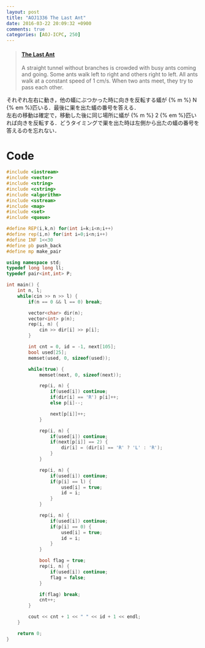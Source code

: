 ```yaml
---
layout: post
title: "AOJ1336 The Last Ant"
date: 2016-03-22 20:09:32 +0900
comments: true
categories: [AOJ-ICPC, 250]
---
```


<blockquote class="embedly-card" data-card-key="39deea93f79745829254c0652225a544" data-card-controls="0" data-card-type="article" data-card-branding="0"><h4><a href="http://judge.u-aizu.ac.jp/onlinejudge/description.jsp?id=1336">The Last Ant</a></h4><p>A straight tunnel without branches is crowded with busy ants coming and going. Some ants walk left to right and others right to left. All ants walk at a constant speed of 1 cm/s. When two ants meet, they try to pass each other.</p></blockquote>
<script async src="//cdn.embedly.com/widgets/platform.js" charset="UTF-8"></script>

<!-- more -->

それぞれ左右に動き，他の蟻にぶつかった時に向きを反転する蟻が {% m %} N {% em %}匹いる．最後に巣を出た蟻の番号を答える．  
左右の移動は確定で，移動した後に同じ場所に蟻が {% m %} 2 {% em %}匹いれば向きを反転する．どうタイミングで巣を出た時は左側から出たの蟻の番号を答えるのを忘れない．

# Code

```cpp
#include <iostream>
#include <vector>
#include <string>
#include <cstring>
#include <algorithm>
#include <sstream>
#include <map>
#include <set>
#include <queue>

#define REP(i,k,n) for(int i=k;i<n;i++)
#define rep(i,n) for(int i=0;i<n;i++)
#define INF 1<<30
#define pb push_back
#define mp make_pair

using namespace std;
typedef long long ll;
typedef pair<int,int> P;

int main() {
	int n, l;
	while(cin >> n >> l) {
		if(n == 0 && l == 0) break;

		vector<char> dir(n);
		vector<int> p(n);
		rep(i, n) {
			cin >> dir[i] >> p[i];
		}

		int cnt = 0, id = -1, next[105];
		bool used[25];
		memset(used, 0, sizeof(used));

		while(true) {
			memset(next, 0, sizeof(next));

			rep(i, n) {
				if(used[i]) continue;
				if(dir[i] == 'R') p[i]++;
				else p[i]--;

				next[p[i]]++;
			}

			rep(i, n) {
				if(used[i]) continue;
				if(next[p[i]] == 2) {
					dir[i] = (dir[i] == 'R' ? 'L' : 'R');
				}
			}

			rep(i, n) {
				if(used[i]) continue;
				if(p[i] == l) {
					used[i] = true;
					id = i;
				}
			}

			rep(i, n) {
				if(used[i]) continue;
				if(p[i] == 0) {
					used[i] = true;
					id = i;
				}
			}

			bool flag = true;
			rep(i, n) {
				if(used[i]) continue;
				flag = false;
			}

			if(flag) break;
			cnt++;
		}

		cout << cnt + 1 << " " << id + 1 << endl;
	}

	return 0;
}
```


